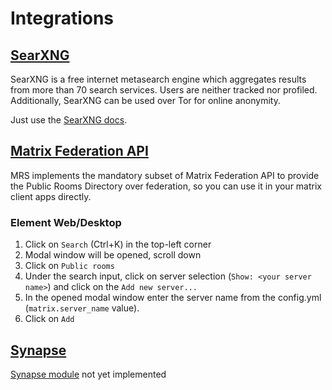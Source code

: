 # Integrations

## [SearXNG](https://docs.searxng.org)

SearXNG is a free internet metasearch engine which aggregates results from more than 70 search services.
Users are neither tracked nor profiled. 
Additionally, SearXNG can be used over Tor for online anonymity.

Just use the [SearXNG docs](https://docs.searxng.org/dev/engines/online/mrs.html).

## [Matrix Federation API](https://spec.matrix.org/latest/)

MRS implements the mandatory subset of Matrix Federation API to provide the Public Rooms Directory over federation,
so you can use it in your matrix client apps directly.

### Element Web/Desktop

1. Click on `Search` (Ctrl+K) in the top-left corner
2. Modal window will be opened, scroll down
3. Click on `Public rooms`
4. Under the search input, click on server selection (`Show: <your server name>`) and click on the `Add new server...`
5. In the opened modal window enter the server name from the config.yml (`matrix.server_name` value).
6. Click on `Add`

## [Synapse](https://matrix-org.github.io/synapse/latest/)

[Synapse module](https://matrix-org.github.io/synapse/latest/modules/writing_a_module.html) not yet implemented
